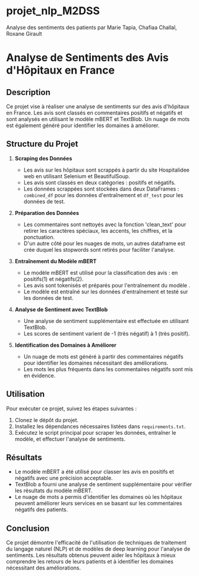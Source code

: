 # projet_nlp_M2DSS
 Analyse des sentiments des patients par Marie Tapia, Chafiaa Challal, Roxane Girault


# Analyse de Sentiments des Avis d'Hôpitaux en France

## Description

Ce projet vise à réaliser une analyse de sentiments sur des avis d'hôpitaux en France. Les avis sont classés en commentaires positifs et négatifs et sont analysés en utilisant le modèle mBERT et TextBlob. Un nuage de mots est également généré pour identifier les domaines à améliorer.

## Structure du Projet

1. **Scraping des Données**
    - Les avis sur les hôpitaux sont scrappés à partir du site Hospitalidee web en utilisant Selenium et BeautifulSoup.
    - Les avis sont classés en deux catégories : positifs et négatifs.
    - Les données scrappées sont stockées dans deux DataFrames : `combined_df` pour les données d'entraînement et `df_test` pour les données de test.

2. **Préparation des Données**
    - Les commentaires sont nettoyés avec la fonction 'clean_text' pour retirer les caractères spéciaux, les accents, les chiffres, et la ponctuation.
    - D'un autre côté pour les nuages de mots, un autres dataframe est crée duquel les stopwords sont retirés pour faciliter l'analyse.

3. **Entraînement du Modèle mBERT**
    - Le modèle mBERT est utilisé pour la classification des avis : en positifs(1) et négatifs(2).
    - Les avis sont tokenisés et préparés pour l'entraînement du modèle .
    - Le modèle est entraîné sur les données d'entraînement et testé sur les données de test.

4. **Analyse de Sentiment avec TextBlob**
    - Une analyse de sentiment supplémentaire est effectuée en utilisant TextBlob.
    - Les scores de sentiment varient de -1 (très négatif) à 1 (très positif).

5. **Identification des Domaines à Améliorer**
    - Un nuage de mots est généré à partir des commentaires négatifs pour identifier les domaines nécessitant des améliorations.
    - Les mots les plus fréquents dans les commentaires négatifs sont mis en évidence.

## Utilisation

Pour exécuter ce projet, suivez les étapes suivantes :

1. Clonez le dépôt du projet.
2. Installez les dépendances nécessaires listées dans `requirements.txt`.
3. Exécutez le script principal pour scraper les données, entraîner le modèle, et effectuer l'analyse de sentiments.

## Résultats

- Le modèle mBERT a été utilisé pour classer les avis en positifs et négatifs avec une précision acceptable.
- TextBlob a fourni une analyse de sentiment supplémentaire pour vérifier les résultats du modèle mBERT.
- Le nuage de mots a permis d'identifier les domaines où les hôpitaux peuvent améliorer leurs services en se basant sur les commentaires négatifs des patients.

## Conclusion

Ce projet démontre l'efficacité de l'utilisation de techniques de traitement du langage naturel (NLP) et de modèles de deep learning pour l'analyse de sentiments. Les résultats obtenus peuvent aider les hôpitaux à mieux comprendre les retours de leurs patients et à identifier les domaines nécessitant des améliorations.


